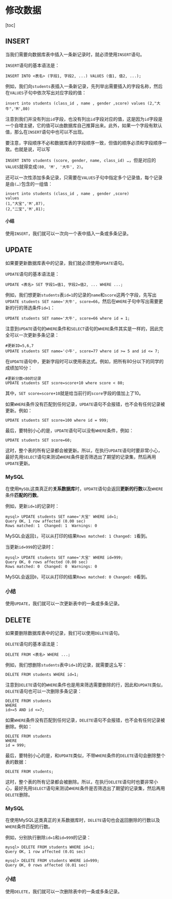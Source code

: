 # 修改数据

[toc]

## INSERT

当我们需要向数据库表中插入一条新记录时，就必须使用`INSERT`语句。

`INSERT`语句的基本语法是：

```mysql
INSERT INTO <表名> (字段1, 字段2, ...) VALUES (值1, 值2, ...);
```

例如，我们向`students`表插入一条新记录，先列举出需要插入的字段名称，然后在`VALUES`子句中依次写出对应字段的值：

```mysql
insert into students (class_id , name , gender ,score) values (2,"大牛",'M',80)
```

注意到我们并没有列出`id`字段，也没有列出`id`字段对应的值，这是因为`id`字段是一个自增主键，它的值可以由数据库自己推算出来。此外，如果一个字段有默认值，那么在`INSERT`语句中也可以不出现。

要注意，字段顺序不必和数据库表的字段顺序一致，但值的顺序必须和字段顺序一致。也就是说，可以写

`INSERT INTO students (score, gender, name, class_id) …`，但是对应的`VALUES`就得变成`(80, 'M', '大牛', 2)`。

还可以一次性添加多条记录，只需要在`VALUES`子句中指定多个记录值，每个记录是由`(…)`包含的一组值：

```mysql
insert into students (class_id , name , gender ,score) 
values 
(1,"大宝",'M',87),
(2,"二宝",'M',81);
```

#### 小结

使用`INSERT`，我们就可以一次向一个表中插入一条或多条记录。

## UPDATE

如果要更新数据库表中的记录，我们就必须使用`UPDATE`语句。

`UPDATE`语句的基本语法是：

```mysql
UPDATE <表名> SET 字段1=值1, 字段2=值2, ... WHERE ...;
```

例如，我们想更新`students`表`id=1`的记录的`name`和`score`这两个字段，先写出`UPDATE students SET name='大牛', score=66`，然后在`WHERE`子句中写出需要更新的行的筛选条件`id=1`：

```mysql
UPDATE students SET name='大牛', score=66 where id = 1;
```

注意到`UPDATE`语句的`WHERE`条件和`SELECT`语句的`WHERE`条件其实是一样的，因此完全可以一次更新多条记录：

```mysql
#更新ID=5,6,7
UPDATE students SET name='小牛', score=77 where id >= 5 and id <= 7;
```

在`UPDATE`语句中，更新字段时可以使用表达式。例如，把所有80分以下的同学的成绩加10分：

```mysql
#更新分数<80的记录
UPDATE students SET score=score+10 where score < 80;
```

其中，`SET score=score+10`就是给当前行的`score`字段的值加上了10。

如果`WHERE`条件没有匹配到任何记录，`UPDATE`语句不会报错，也不会有任何记录被更新。例如：

```mysql
UPDATE students SET score=100 where id = 999;
```

最后，要特别小心的是，`UPDATE`语句可以没有`WHERE`条件，例如：

```mysql
UPDATE students SET score=60;
```

这时，整个表的所有记录都会被更新。所以，在执行`UPDATE`语句时要非常小心，最好先用`SELECT`语句来测试`WHERE`条件是否筛选出了期望的记录集，然后再用`UPDATE`更新。

### MySQL

在使用`MySQL`这类真正的**关系数据库**时，`UPDATE`语句会返回**更新的行数**以及`WHERE`条件**匹配的行数**。

例如，更新`id=1`的记录时：

```mysql
mysql> UPDATE students SET name='大宝' WHERE id=1;
Query OK, 1 row affected (0.00 sec)
Rows matched: 1  Changed: 1  Warnings: 0
```

MySQL会返回`1`，可以从打印的结果`Rows matched: 1 Changed: 1`看到。

当更新`id=999`的记录时：

```mysql
mysql> UPDATE students SET name='大宝' WHERE id=999;
Query OK, 0 rows affected (0.00 sec)
Rows matched: 0  Changed: 0  Warnings: 0
```

MySQL会返回`0`，可以从打印的结果`Rows matched: 0 Changed: 0`看到。

### 小结

使用`UPDATE`，我们就可以一次更新表中的一条或多条记录。

## DELETE

如果要删除数据库表中的记录，我们可以使用`DELETE`语句。

`DELETE`语句的基本语法是：

```mysql
DELETE FROM <表名> WHERE ...;
```

例如，我们想删除`students`表中`id=1`的记录，就需要这么写：

```mysql
DELETE FROM students WHERE id=1;
```

注意到`DELETE`语句的`WHERE`条件也是用来筛选需要删除的行，因此和`UPDATE`类似，`DELETE`语句也可以一次删除多条记录：

```mysql
DELETE FROM students 
WHERE 
id>=5 AND id <=7;
```

如果`WHERE`条件没有匹配到任何记录，`DELETE`语句不会报错，也不会有任何记录被删除。例如：

```mysql
DELETE FROM students 
WHERE 
id = 999;
```

最后，要特别小心的是，和`UPDATE`类似，不带`WHERE`条件的`DELETE`语句会删除整个表的数据：

```mysql
DELETE FROM students;
```

这时，整个表的所有记录都会被删除。所以，在执行`DELETE`语句时也要非常小心，最好先用`SELECT`语句来测试`WHERE`条件是否筛选出了期望的记录集，然后再用`DELETE`删除。

### MySQL

在使用MySQL这类真正的关系数据库时，`DELETE`语句也会返回删除的行数以及`WHERE`条件匹配的行数。

例如，分别执行删除`id=1`和`id=999`的记录：

```mysql
mysql> DELETE FROM students WHERE id=1;
Query OK, 1 row affected (0.01 sec)
	
mysql> DELETE FROM students WHERE id=999;
Query OK, 0 rows affected (0.01 sec)
```

### 小结

使用`DELETE`，我们就可以一次删除表中的一条或多条记录。